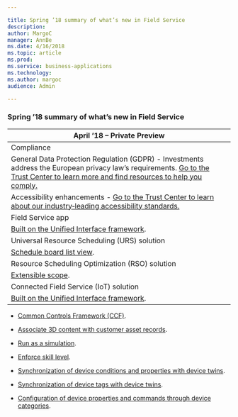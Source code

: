 ```yaml
---

title: Spring ’18 summary of what’s new in Field Service
description: 
author: MargoC
manager: AnnBe
ms.date: 4/16/2018
ms.topic: article
ms.prod: 
ms.service: business-applications
ms.technology: 
ms.author: margoc
audience: Admin

---
```

### Spring ’18 summary of what’s new in Field Service



| April ’18 – Private Preview                                                                                                                                                                                                                                   |
|---------------------------------------------------------------------------------------------------------------------------------------------------------------------------------------------------------------------------------------------------------------|
| Compliance                                                                                                                                                                                                                                                    |
| General Data Protection Regulation (GDPR) - Investments address the European privacy law’s requirements. [Go to the Trust Center to learn more and find resources to help you comply.](https://www.microsoft.com/en-us/TrustCenter/Privacy/gdpr/default.aspx) |
| Accessibility enhancements - [Go to the Trust Center to learn about our industry‑leading accessibility standards.](https://www.microsoft.com/en-us/trustcenter/compliance/accessibility)                                                                      |
| Field Service app                                                                                                                                                                                                                                             |
| [Built on the Unified Interface framework](../field-service-app-enhancements/index.md).                                                                                                                                                                                                 |
| Universal Resource Scheduling (URS) solution                                                                                                                                                                                                                  |
| [Schedule board list view](../universal-resource-scheduling-urs-enhancements/schedule-board-list-view.md).                                                                                                                                                                                                            |
| Resource Scheduling Optimization (RSO) solution                                                                                                                                                                                                               |
| [Extensible scope](../resource-scheduling-optimization-rso-enhancements/extensible-scope.md).                                                                                                                                                                                                                       |
| Connected Field Service (IoT) solution                                                                                                                                                                                                                        |
| [Built on the Unified Interface framework](../connected-field-service-iot-enhancements/built-on-the-unified-interface-framework.md).                                                                                                                                                                                                 |

-   [Common Controls Framework (CCF)](../field-service-app-enhancements/common-controls-framework-ccf.md).

-   [Associate 3D content with customer asset records](../field-service-app-enhancements/associate-3d-content-with-customer-asset-records.md).

-   [Run as a simulation](../resource-scheduling-optimization-rso-enhancements/run-as-a-simulation.md).

-   [Enforce skill level](../resource-scheduling-optimization-rso-enhancements/enforce-skill-level.md).

-   [Synchronization of device conditions and properties with device
    twins](../connected-field-service-iot-enhancements/synchronization-of-device-conditions-and-properties-with-device-twins.md).

-   [Synchronization of device tags with device
    twins](../connected-field-service-iot-enhancements/synchronization-of-device-conditions-and-properties-with-device-twins.md_1).

-   [Configuration of device properties and commands through device
    categories](../connected-field-service-iot-enhancements/configuration-of-device-properties-and-commands-through-device-categories.md).
